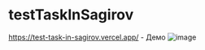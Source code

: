 # testTaskInSagirov
https://test-task-in-sagirov.vercel.app/ - Демо
![image](https://github.com/Frostray1/testTaskInSagirov/assets/48648751/98309189-3bbf-4e4c-8a6a-b3658dfd00df)
